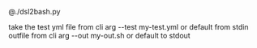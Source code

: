 @./dsl2bash.py

take the test yml file from cli arg --test my-test.yml or default from stdin
outfile from cli arg --out my-out.sh or default to stdout

